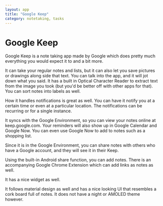 ```yaml
---
layout: app
title: "Google Keep"
category: notetaking, tasks
---
```

# Google Keep

Google Keep is a note taking app made by Google which does pretty much everything you would expect it to and a bit more. 

It can take your regular notes and lists, but it can also let you save pictures or drawings along side that text. You can talk into the app, and it will jot down what you said. It has a built in Optical Character Reader to extract text from the image you took (but you'd be better off with other apps for that). You can sort notes into labels as well.

How it handles notifications is great as well. You can have it notify you at a certain time or even at a particular location. The notifications can be recurring or for a single instance.

It syncs with the Google Environment, so you can view your notes online at keep.google.com. Your reminders will also show up in Google Calendar and Google Now. You can even use Google Now to add to notes such as a shopping list.

Since it is in the Google Environment, you can share notes with others who have a Google account, and they will see it in their Keep.

Using the built-in Android share function, you can add notes. There is an accompanying Google Chrome Extension which can add links as notes as well.

It has a nice widget as well.

It follows material design as well and has a nice looking UI that resembles a cork board full of notes. It does not have a night or AMOLED theme however.

